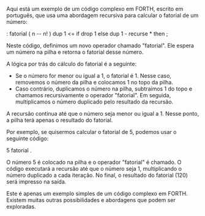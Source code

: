 Aqui está um exemplo de um código complexo em FORTH, escrito em português, que usa uma abordagem recursiva para calcular o fatorial de um número:

: fatorial ( n -- n! )
  dup 1 <= if
    drop 1
  else
    dup 1 - recurse *
  then ;

Neste código, definimos um novo operador chamado "fatorial". Ele espera um número na pilha e retorna o fatorial desse número. 

A lógica por trás do cálculo do fatorial é a seguinte: 

- Se o número for menor ou igual a 1, o fatorial é 1. Nesse caso, removemos o número da pilha e colocamos 1 no topo da pilha.
- Caso contrário, duplicamos o número na pilha, subtraímos 1 do topo e chamamos recursivamente o operador "fatorial". Em seguida, multiplicamos o número duplicado pelo resultado da recursão.

A recursão continua até que o número seja menor ou igual a 1. Nesse ponto, a pilha terá apenas o resultado do fatorial.

Por exemplo, se quisermos calcular o fatorial de 5, podemos usar o seguinte código:

5 fatorial .

O número 5 é colocado na pilha e o operador "fatorial" é chamado. O código executará a recursão até que o número seja 1, multiplicando o número duplicado a cada iteração. No final, o resultado do fatorial (120) será impresso na saída.

Este é apenas um exemplo simples de um código complexo em FORTH. Existem muitas outras possibilidades e abordagens que podem ser exploradas.